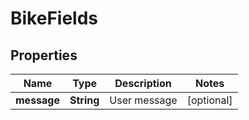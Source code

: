 
# BikeFields

## Properties
Name | Type | Description | Notes
------------ | ------------- | ------------- | -------------
**message** | **String** | User message |  [optional]



